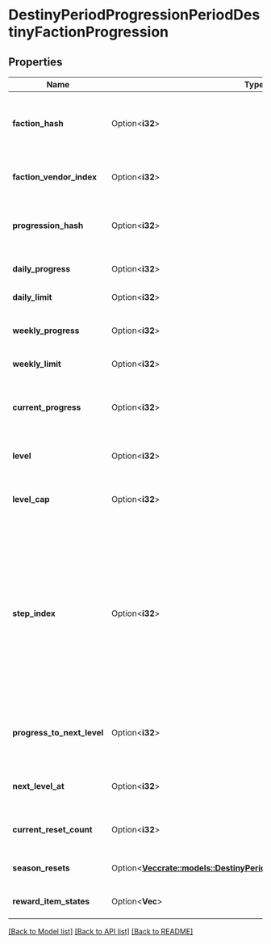 # DestinyPeriodProgressionPeriodDestinyFactionProgression

## Properties

Name | Type | Description | Notes
------------ | ------------- | ------------- | -------------
**faction_hash** | Option<**i32**> | The hash identifier of the Faction related to this progression. Use it to look up the DestinyFactionDefinition for more rendering info. | [optional]
**faction_vendor_index** | Option<**i32**> | The index of the Faction vendor that is currently available. Will be set to -1 if no vendors are available. | [optional]
**progression_hash** | Option<**i32**> | The hash identifier of the Progression in question. Use it to look up the DestinyProgressionDefinition in static data. | [optional]
**daily_progress** | Option<**i32**> | The amount of progress earned today for this progression. | [optional]
**daily_limit** | Option<**i32**> | If this progression has a daily limit, this is that limit. | [optional]
**weekly_progress** | Option<**i32**> | The amount of progress earned toward this progression in the current week. | [optional]
**weekly_limit** | Option<**i32**> | If this progression has a weekly limit, this is that limit. | [optional]
**current_progress** | Option<**i32**> | This is the total amount of progress obtained overall for this progression (for instance, the total amount of Character Level experience earned) | [optional]
**level** | Option<**i32**> | This is the level of the progression (for instance, the Character Level). | [optional]
**level_cap** | Option<**i32**> | This is the maximum possible level you can achieve for this progression (for example, the maximum character level obtainable) | [optional]
**step_index** | Option<**i32**> | Progressions define their levels in \"steps\". Since the last step may be repeatable, the user may be at a higher level than the actual Step achieved in the progression. Not necessarily useful, but potentially interesting for those cruising the API. Relate this to the \"steps\" property of the DestinyProgression to see which step the user is on, if you care about that. (Note that this is Content Version dependent since it refers to indexes.) | [optional]
**progress_to_next_level** | Option<**i32**> | The amount of progression (i.e. \"Experience\") needed to reach the next level of this Progression. Jeez, progression is such an overloaded word. | [optional]
**next_level_at** | Option<**i32**> | The total amount of progression (i.e. \"Experience\") needed in order to reach the next level. | [optional]
**current_reset_count** | Option<**i32**> | The number of resets of this progression you've executed this season, if applicable to this progression. | [optional]
**season_resets** | Option<[**Vec<crate::models::DestinyPeriodDestinyProgressionResetEntry>**](Destiny.DestinyProgressionResetEntry.md)> | Information about historical resets of this progression, if there is any data for it. | [optional]
**reward_item_states** | Option<**Vec<i32>**> | Information about historical rewards for this progression, if there is any data for it. | [optional]

[[Back to Model list]](../README.md#documentation-for-models) [[Back to API list]](../README.md#documentation-for-api-endpoints) [[Back to README]](../README.md)


